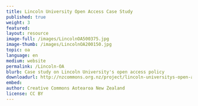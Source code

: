 ```yaml
---
title: Lincoln University Open Access Case Study
published: true
weight: 3
featured: 
layout: resource
image-full: /images/LincolnOA500375.jpg
image-thumb: /images/LincolnOA200150.jpg
topic: oa
language: en
medium: website
permalink: /Lincoln-OA
blurb: Case study on Lincoln University's open access policy
downloadurl: http://nzcommons.org.nz/project/lincoln-universitys-open-access-policy/
embed:
author: Creative Commons Aotearoa New Zealand
license: CC BY 
---
```

